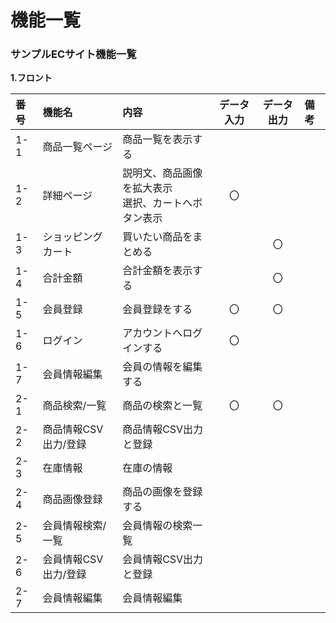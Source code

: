 # 機能一覧
### サンプルECサイト機能一覧
**1.フロント**

| 番号 | 機能名 | 内容 | データ入力 | データ出力 | 備考 |
| :--- | :--- | :--- | :---: | :---: | :--- |
| 1-1 | 商品一覧ページ | 商品一覧を表示する |  |  |  |
| 1-2 | 詳細ページ | 説明文、商品画像を拡大表示<br>選択、カートへボタン表示 | 〇 |  |  |
| 1-3 | ショッピングカート | 買いたい商品をまとめる |  | 〇 |  |
| 1-4 | 合計金額 | 合計金額を表示する |  | 〇 |  |
| 1-5 | 会員登録 | 会員登録をする | 〇 | 〇 |  |
| 1-6 | ログイン | アカウントへログインする | 〇 |  |  |
| 1-7 | 会員情報編集 | 会員の情報を編集する |  |  |  |
| 2-1 | 商品検索/一覧 | 商品の検索と一覧 | 〇 | 〇 |  |
| 2-2 | 商品情報CSV出力/登録 | 商品情報CSV出力と登録 |  |  |  |
| 2-3 | 在庫情報 | 在庫の情報 |  |  |  |
| 2-4 | 商品画像登録 | 商品の画像を登録する |  |  |  |
| 2-5 | 会員情報検索/一覧 | 会員情報の検索一覧 |  |  |  |
| 2-6 | 会員情報CSV出力/登録 | 会員情報CSV出力と登録 |  |  |  |
| 2-7 | 会員情報編集 | 会員情報編集 |  |  |  |
